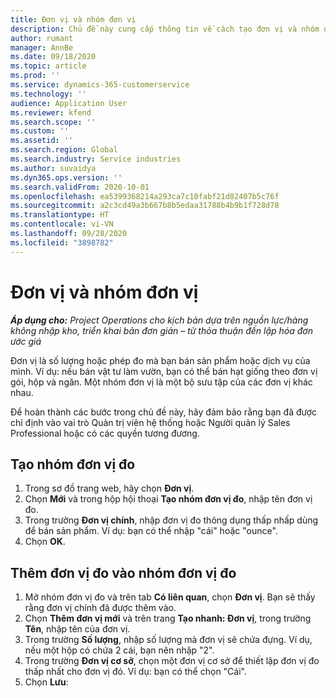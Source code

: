 ```yaml
---
title: Đơn vị và nhóm đơn vị
description: Chủ đề này cung cấp thông tin về cách tạo đơn vị và nhóm đơn vị đo trong Dynamics 365 Project Operations.
author: rumant
manager: AnnBe
ms.date: 09/18/2020
ms.topic: article
ms.prod: ''
ms.service: dynamics-365-customerservice
ms.technology: ''
audience: Application User
ms.reviewer: kfend
ms.search.scope: ''
ms.custom: ''
ms.assetid: ''
ms.search.region: Global
ms.search.industry: Service industries
ms.author: suvaidya
ms.dyn365.ops.version: ''
ms.search.validFrom: 2020-10-01
ms.openlocfilehash: ea5399368214a293ca7c10fabf21d82407b5c76f
ms.sourcegitcommit: a2c3cd49a3b667b8b5edaa31788b4b9b1f728d78
ms.translationtype: HT
ms.contentlocale: vi-VN
ms.lasthandoff: 09/28/2020
ms.locfileid: "3898782"
---
```

# <a name="units-and-unit-groups"></a>Đơn vị và nhóm đơn vị

_**Áp dụng cho:** Project Operations cho kịch bản dựa trên nguồn lực/hàng không nhập kho, triển khai bản đơn giản – từ thỏa thuận đến lập hóa đơn ước giá_

Đơn vị là số lượng hoặc phép đo mà bạn bán sản phẩm hoặc dịch vụ của mình. Ví dụ: nếu bán vật tư làm vườn, bạn có thể bán hạt giống theo đơn vị gói, hộp và ngăn. Một nhóm đơn vị là một bộ sưu tập của các đơn vị khác nhau.

Để hoàn thành các bước trong chủ đề này, hãy đảm bảo rằng bạn đã được chỉ định vào vai trò Quản trị viên hệ thống hoặc Người quản lý Sales Professional hoặc có các quyền tương đương.

## <a name="create-a-unit-group"></a>Tạo nhóm đơn vị đo

1. Trong sơ đồ trang web, hãy chọn **Đơn vị**.
2. Chọn **Mới** và trong hộp hội thoại **Tạo nhóm đơn vị đo**, nhập tên đơn vị đo.
3. Trong trường **Đơn vị chính**, nhập đơn vị đo thông dụng thấp nhấp dùng để bán sản phẩm. Ví dụ: bạn có thể nhập "cái" hoặc "ounce".
4. Chọn **OK**.

## <a name="add-units-to-a-unit-group"></a>Thêm đơn vị đo vào nhóm đơn vị đo

1. Mở nhóm đơn vị đo và trên tab **Có liên quan**, chọn **Đơn vị**. Bạn sẽ thấy rằng đơn vị chính đã được thêm vào.
2. Chọn **Thêm đơn vị mới** và trên trang **Tạo nhanh: Đơn vị**, trong trường **Tên**, nhập tên của đơn vị.
3. Trong trường **Số lượng**, nhập số lượng mà đơn vị sẽ chứa đựng. Ví dụ, nếu một hộp có chứa 2 cái, bạn nên nhập "2". 
4. Trong trường **Đơn vị cơ sở**, chọn một đơn vị cơ sở để thiết lập đơn vị đo thấp nhất cho đơn vị đó. Ví dụ: bạn có thể chọn "Cái".
5. Chọn **Lưu**:
